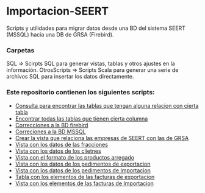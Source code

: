 # Importacion-SEERT
Scripts y utilidades para migrar datos desde una BD del sistema SEERT (MSSQL) hacia una DB de GRSA (Firebird).

### Carpetas
SQL => Scirpts SQL para generar vistas, tablas y otros ajustes en la información.
OtrosScripts => Scripts Scala para generar una serie de archivos SQL para insertar los datos directamente.

### Este repositorio contienen los siguientes scripts:
- [Consulta para encontrar las tablas que tengan alguna relacion con cierta tabla](Tablas-Relaciones.sql)
- [Encontrar todas las tablas que tienen cierta columna](Find-Tables-By-Row-Name.sql)
- [Correcciones a la BD firebird](Fix_Firebird.sql)
- [Correciones a la BD MSSQL](fixes.sql)
- [Crear la vista que relaciona las empresas de SEERT con las de GRSA](Empresas-View.sql)
- [Vista con los datos de las fracciones](Vista-Fracciones.sql)
- [Vista con los datos de los clietnes](Vista-Clientes.sql)
- [Vista con el formato de los productos arregado](Vista-Productos.sql)
- [Vista con los datos de los pedimentos de exportacion](PedimentosEXP.sql)
- [Vista con los datos de los pedimentos de Importacion](PedimentosIMP.sql)
- [Tabla con los elementos de las facturas de exportacion](Tabla_ElemFactExp.sql)
- [Vista con los elementos de las facturas de Importacion](Vista-Elem-Fact-Import.sql)
